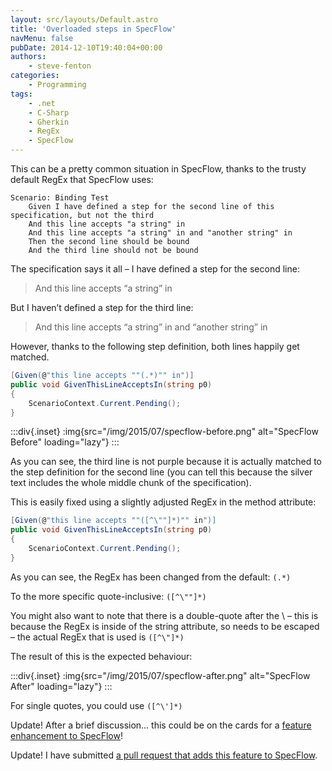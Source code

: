 ```yaml
---
layout: src/layouts/Default.astro
title: 'Overloaded steps in SpecFlow'
navMenu: false
pubDate: 2014-12-10T19:40:04+00:00
authors:
    - steve-fenton
categories:
    - Programming
tags:
    - .net
    - C-Sharp
    - Gherkin
    - RegEx
    - SpecFlow
---
```


This can be a pretty common situation in SpecFlow, thanks to the trusty default RegEx that SpecFlow uses:

```gherkin
Scenario: Binding Test
    Given I have defined a step for the second line of this specification, but not the third
    And this line accepts "a string" in
    And this line accepts "a string" in and "another string" in
    Then the second line should be bound
    And the third line should not be bound
```

The specification says it all – I have defined a step for the second line:

> And this line accepts “a string” in

But I haven’t defined a step for the third line:

> And this line accepts “a string” in and “another string” in

However, thanks to the following step definition, both lines happily get matched.

```csharp
[Given(@"this line accepts ""(.*)"" in")]
public void GivenThisLineAcceptsIn(string p0)
{
    ScenarioContext.Current.Pending();
}
```

:::div{.inset}
:img{src="/img/2015/07/specflow-before.png" alt="SpecFlow Before" loading="lazy"}
:::

As you can see, the third line is not purple because it is actually matched to the step definition for the second line (you can tell this because the silver text includes the whole middle chunk of the specification).

This is easily fixed using a slightly adjusted RegEx in the method attribute:

```csharp
[Given(@"this line accepts ""([^\""]*)"" in")]
public void GivenThisLineAcceptsIn(string p0)
{
    ScenarioContext.Current.Pending();
}
```

As you can see, the RegEx has been changed from the default: `(.*)`

To the more specific quote-inclusive: `([^\""]*)`

You might also want to note that there is a double-quote after the \\ – this is because the RegEx is inside of the string attribute, so needs to be escaped – the actual RegEx that is used is `([^\"]*)`

The result of this is the expected behaviour:

:::div{.inset}
:img{src="/img/2015/07/specflow-after.png" alt="SpecFlow After" loading="lazy"}
:::

For single quotes, you could use `([^\']*)`

Update! After a brief discussion… this could be on the cards for a [feature enhancement to SpecFlow](https://github.com/techtalk/SpecFlow/issues/309)!

Update! I have submitted [a pull request that adds this feature to SpecFlow](https://github.com/techtalk/SpecFlow/pull/383).